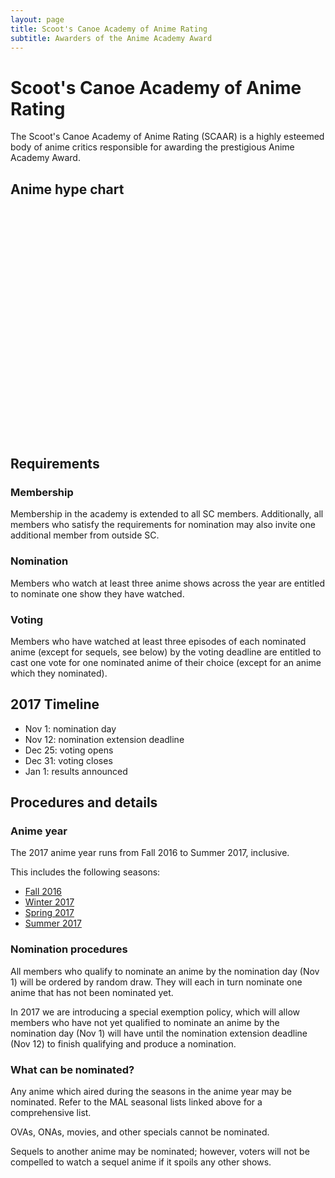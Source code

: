 ```yaml
---
layout: page
title: Scoot's Canoe Academy of Anime Rating
subtitle: Awarders of the Anime Academy Award
---
```


Scoot's Canoe Academy of Anime Rating
=====================================

The Scoot's Canoe Academy of Anime Rating (SCAAR) is a highly esteemed body of anime critics responsible for awarding the prestigious Anime Academy Award.

Anime hype chart
----------------

<svg width="960" height="700"></svg>

<script src="https://d3js.org/d3.v4.min.js"></script>
<script src="https://cdnjs.cloudflare.com/ajax/libs/d3-legend/2.24.0/d3-legend.min.js"></script>
<script src="https://cdnjs.cloudflare.com/ajax/libs/d3-tip/0.8.0-alpha.1/d3-tip.min.js"></script>
<link rel="stylesheet" href="https://rawgithub.com/Caged/d3-tip/master/examples/example-styles.css">
<script>
var titles = ['Yuri!!! on Ice', 'Gi(a)rlish Number', 'Haikyuu!!: Karasuno Koukou VS Shiratorizawa Gakuen Koukou', 'Shelter', 'Fate/Grand Order: First Order', 'Masamune-kun no Revenge', 'Kizumonogatari III: Reiketsu-hen', 'Little Witch Academia (TV)', 'Kono Subarashii Sekai ni Shukufuku wo! 2', 'Kobayashi-san Chi no Maid Dragon', 'Kuzu no Honkai', 'Sword Art Online Movie: Ordinal Scale', 'Boku no Hero Academia 2nd Season', 'Shingeki no Kyojin Season 2', 'Rokudenashi Majutsu Koushi to Akashic Records', 'Tsuki ga Kirei', 'Berserk 2nd Season', 'Eromanga-sensei', 'Zero kara Hajimeru Mahou no Sho', 'Saenai Heroine no Sodatekata \xe2\x99\xad', 'Shokugeki no Souma: Ni no Sara OVA', 'Kakegurui', 'Fate/Apocrypha', 'Aho Girl', 'Made in Abyss', 'Ballroom e Youkoso', 'Princess Principal', 'Youkoso Jitsuryoku Shijou Shugi no Kyoushitsu e (TV)', 'Gamers!', 'Owarimonogatari 2nd Season'];
var seasons = ['Fall 2016', 'Fall 2016', 'Fall 2016', 'Fall 2016', 'Fall 2016', 'Winter 2017', 'Winter 2017', 'Winter 2017', 'Winter 2017', 'Winter 2017', 'Winter 2017', 'Winter 2017', 'Spring 2017', 'Spring 2017', 'Spring 2017', 'Spring 2017', 'Spring 2017', 'Spring 2017', 'Spring 2017', 'Spring 2017', 'Spring 2017', 'Summer 2017', 'Summer 2017', 'Summer 2017', 'Summer 2017', 'Summer 2017', 'Summer 2017', 'Summer 2017', 'Summer 2017', 'Summer 2017'];
var ids = [32995, 32607, 32935, 34240, 34321, 33487, 31758, 33489, 32937, 33206, 32949, 31765, 33486, 25777, 32951, 34822, 34055, 32901, 34176, 30727, 34480, 34933, 34662, 34881, 34599, 34636, 35240, 35507, 34280, 35247];
var users = ['thelolpatrol', 'gilgi', 'POOPOO88', 'AzNsAnTaGiN', 'lingybear'];
var data = [{'id': 32995, 'watched': 7.0, 'score': 8.0, 'user': 'thelolpatrol', 'title': 'Yuri!!! on Ice'}, {'id': 32995, 'watched': 7.0, 'score': 8.0, 'user': 'gilgi', 'title': 'Yuri!!! on Ice'}, {'id': 32995, 'watched': 7.0, 'score': 8.0, 'user': 'POOPOO88', 'title': 'Yuri!!! on Ice'}, {'id': 32607, 'watched': 7.0, 'score': 8.0, 'user': 'AzNsAnTaGiN', 'title': 'Gi(a)rlish Number'}, {'id': 32935, 'watched': 7.0, 'score': 9.0, 'user': 'POOPOO88', 'title': 'Haikyuu!!: Karasuno Koukou VS Shiratorizawa Gakuen Koukou'}, {'id': 32935, 'watched': 7.0, 'score': 7.0, 'user': 'lingybear', 'title': 'Haikyuu!!: Karasuno Koukou VS Shiratorizawa Gakuen Koukou'}, {'id': 34240, 'watched': 7.0, 'score': 7.0, 'user': 'POOPOO88', 'title': 'Shelter'}, {'id': 34240, 'watched': 7.0, 'score': 7.0, 'user': 'AzNsAnTaGiN', 'title': 'Shelter'}, {'id': 34321, 'watched': 7.0, 'score': 6.0, 'user': 'POOPOO88', 'title': 'Fate/Grand Order: First Order'}, {'id': 34321, 'watched': 7.0, 'score': 6.0, 'user': 'AzNsAnTaGiN', 'title': 'Fate/Grand Order: First Order'}, {'id': 33487, 'watched': 7.0, 'score': 6.0, 'user': 'POOPOO88', 'title': 'Masamune-kun no Revenge'}, {'id': 31758, 'watched': 7.0, 'score': 9.0, 'user': 'POOPOO88', 'title': 'Kizumonogatari III: Reiketsu-hen'}, {'id': 31758, 'watched': 7.0, 'score': 9.0, 'user': 'AzNsAnTaGiN', 'title': 'Kizumonogatari III: Reiketsu-hen'}, {'id': 33489, 'watched': 2.2400000000000002, 'score': 7.0, 'user': 'gilgi', 'title': 'Little Witch Academia (TV)'}, {'id': 33489, 'watched': 7.0, 'score': 9.0, 'user': 'AzNsAnTaGiN', 'title': 'Little Witch Academia (TV)'}, {'id': 33489, 'watched': 3.6400000000000001, 'score': 6.0, 'user': 'lingybear', 'title': 'Little Witch Academia (TV)'}, {'id': 32937, 'watched': 7.0, 'score': 8.0, 'user': 'POOPOO88', 'title': 'Kono Subarashii Sekai ni Shukufuku wo! 2'}, {'id': 33206, 'watched': 7.0, 'score': 9.0, 'user': 'thelolpatrol', 'title': 'Kobayashi-san Chi no Maid Dragon'}, {'id': 33206, 'watched': 1.6153846153846154, 'score': 7.0, 'user': 'gilgi', 'title': 'Kobayashi-san Chi no Maid Dragon'}, {'id': 33206, 'watched': 1.0769230769230769, 'score': 7.0, 'user': 'lingybear', 'title': 'Kobayashi-san Chi no Maid Dragon'}, {'id': 32949, 'watched': 7.0, 'score': 7.0, 'user': 'POOPOO88', 'title': 'Kuzu no Honkai'}, {'id': 32949, 'watched': 7.0, 'score': 9.0, 'user': 'AzNsAnTaGiN', 'title': 'Kuzu no Honkai'}, {'id': 31765, 'watched': 7.0, 'score': 5.0, 'user': 'POOPOO88', 'title': 'Sword Art Online Movie: Ordinal Scale'}, {'id': 33486, 'watched': 7.0, 'score': 9.0, 'user': 'POOPOO88', 'title': 'Boku no Hero Academia 2nd Season'}, {'id': 25777, 'watched': 7.0, 'score': 7.0, 'user': 'gilgi', 'title': 'Shingeki no Kyojin Season 2'}, {'id': 25777, 'watched': 7.0, 'score': 9.0, 'user': 'POOPOO88', 'title': 'Shingeki no Kyojin Season 2'}, {'id': 25777, 'watched': 7.0, 'score': 7.0, 'user': 'lingybear', 'title': 'Shingeki no Kyojin Season 2'}, {'id': 32951, 'watched': 7.0, 'score': 5.0, 'user': 'POOPOO88', 'title': 'Rokudenashi Majutsu Koushi to Akashic Records'}, {'id': 34822, 'watched': 1.75, 'score': 6.0, 'user': 'gilgi', 'title': 'Tsuki ga Kirei'}, {'id': 34822, 'watched': 7.0, 'score': 10.0, 'user': 'POOPOO88', 'title': 'Tsuki ga Kirei'}, {'id': 34822, 'watched': 7.0, 'score': 8.0, 'user': 'lingybear', 'title': 'Tsuki ga Kirei'}, {'id': 34055, 'watched': 7.0, 'score': 9.0, 'user': 'thelolpatrol', 'title': 'Berserk 2nd Season'}, {'id': 32901, 'watched': 5.833333333333333, 'score': 7.0, 'user': 'AzNsAnTaGiN', 'title': 'Eromanga-sensei'}, {'id': 34176, 'watched': 7.0, 'score': 7.0, 'user': 'AzNsAnTaGiN', 'title': 'Zero kara Hajimeru Mahou no Sho'}, {'id': 30727, 'watched': 7.0, 'score': 7.0, 'user': 'POOPOO88', 'title': 'Saenai Heroine no Sodatekata \xe2\x99\xad'}, {'id': 34480, 'watched': 7.0, 'score': 8.0, 'user': 'lingybear', 'title': 'Shokugeki no Souma: Ni no Sara OVA'}, {'id': 34933, 'watched': 7.0, 'score': 6.0, 'user': 'POOPOO88', 'title': 'Kakegurui'}, {'id': 34662, 'watched': 4.2000000000000002, 'score': 7.0, 'user': 'gilgi', 'title': 'Fate/Apocrypha'}, {'id': 34662, 'watched': 4.2000000000000002, 'score': 7.0, 'user': 'AzNsAnTaGiN', 'title': 'Fate/Apocrypha'}, {'id': 34881, 'watched': 7.0, 'score': 5.0, 'user': 'POOPOO88', 'title': 'Aho Girl'}, {'id': 34599, 'watched': 7.0, 'score': 9.0, 'user': 'thelolpatrol', 'title': 'Made in Abyss'}, {'id': 34599, 'watched': 7.0, 'score': 9.0, 'user': 'POOPOO88', 'title': 'Made in Abyss'}, {'id': 34636, 'watched': 2.9166666666666665, 'score': 7.0, 'user': 'gilgi', 'title': 'Ballroom e Youkoso'}, {'id': 34636, 'watched': 2.0416666666666665, 'score': 7.0, 'user': 'lingybear', 'title': 'Ballroom e Youkoso'}, {'id': 35240, 'watched': 7.0, 'score': 7.0, 'user': 'AzNsAnTaGiN', 'title': 'Princess Principal'}, {'id': 35507, 'watched': 4.666666666666667, 'score': 5.0, 'user': 'gilgi', 'title': 'Youkoso Jitsuryoku Shijou Shugi no Kyoushitsu e (TV)'}, {'id': 35507, 'watched': 7.0, 'score': 6.0, 'user': 'POOPOO88', 'title': 'Youkoso Jitsuryoku Shijou Shugi no Kyoushitsu e (TV)'}, {'id': 35507, 'watched': 4.083333333333333, 'score': 7.0, 'user': 'lingybear', 'title': 'Youkoso Jitsuryoku Shijou Shugi no Kyoushitsu e (TV)'}, {'id': 34280, 'watched': 3.5, 'score': 6.0, 'user': 'lingybear', 'title': 'Gamers!'}, {'id': 35247, 'watched': 7.0, 'score': 9.0, 'user': 'POOPOO88', 'title': 'Owarimonogatari 2nd Season'}, {'id': 35247, 'watched': 7.0, 'score': 9.0, 'user': 'AzNsAnTaGiN', 'title': 'Owarimonogatari 2nd Season'}];

var season_colors = {
  'Fall 2016': 'red',
  'Winter 2017': 'blue',
  'Spring 2017': 'green',
  'Summer 2017': 'orange'
};

var svg = d3.select("svg"),
    margin = {top: 70, right: 20, bottom: 170, left: 170},
    width = +svg.attr("width") - margin.left - margin.right,
    height = +svg.attr("height") - margin.top - margin.bottom;

var x = d3.scalePoint().rangeRound([0, width]).padding(0.5).domain(titles),
    y = d3.scaleLinear().rangeRound([height, 0]).domain([0, 10]),
    c = d3.scaleOrdinal(d3.schemeCategory10).domain(users);

data.forEach(function(d) {
    d['x'] = x(d.title);
    d['y'] = y(d.score);
});

var tip = d3.tip()
    .attr("class", "d3-tip")
    .attr("background", "white")
    .html(function(d) {
        return "<p>" + d.title + "</p><p>Rated " + d.score + "/10 by "+ d.user + "</p>";
    });
    svg.call(tip);

var g = svg.append("g")
    .attr("transform", "translate(" + margin.left + "," + margin.top + ")");

g.append("g")
    .attr("class", "axis axis-x")
    .attr("transform", "translate(0," + height + ")")
    .call(d3.axisBottom(x))
  .selectAll("text")	
    .style("text-anchor", "end")
    .attr("dx", "-.8em")
    .attr("dy", ".15em")
    .attr("transform", "rotate(-45)")
    .attr("fill", function(d, i) { return season_colors[seasons[i]] })
    .on('dblclick', function(d, i) { return window.open('https://myanimelist.net/anime/' + ids[i], '_blank'); });

g.append("g")
    .attr("class", "axis axis-y")
    .call(d3.axisLeft(y).ticks(10));

function make_x_gridlines() {		
    return d3.axisBottom(x)
        .ticks()
}

function make_y_gridlines() {		
    return d3.axisLeft(y)
        .ticks()
}

g.append("g")			
    .attr("class", "grid")
    .attr("transform", "translate(0," + height + ")")
    .attr("stroke-opacity", 0.2)
    .call(make_x_gridlines()
        .tickSize(-height)
        .tickFormat("")
    )

dots = g.selectAll(".dot")
  .data(data)
  .enter().append("circle")
    .attr("class", "dot")
    .attr("cx", function(d) { return d.x; })
    .attr("cy", function(d) { return d.y; })
    .attr("r", function(d) { return d.watched })
    .attr("fill", function(d) {return c(d.user) })
    .attr("stroke", "black")
    .on('dblclick', function(d) { return window.open('https://myanimelist.net/anime/' + d.id, '_blank'); })
    .on('mouseover', tip.show)
    .on('mouseout', tip.hide);

var simulation = d3.forceSimulation(data)
    .velocityDecay(0.9)
    .force("collide", d3.forceCollide().radius(function(d) { return d.watched; }).iterations(2))
    .on("tick", function() { dots.attr("cx", function(d) { return d.x; }).attr("cy", function(d) { return d.y; }) });

// set up legend
// step 1: create a group for all legend-related elements
var legendGroup = svg.append("g")
    .attr("class", "legendOrdinal")
    .attr("transform", "translate(20,20)");
// step 2: first thing (lowest in z-order) to add is a rectangle to outline the legend with
// we will fill in its size later
var legendBox = legendGroup.append("rect")
    .attr("class", "legend-box")
    .attr("fill", "white")
    .attr("stroke", "black");
// step 3: invoke d3-legend to create the legend
var legendOrdinal = d3.legendColor()
    .shape("path", d3.symbol().type(d3.symbolCircle).size(150)())
    .shapePadding(10)
    .scale(c);
var legend = svg.select(".legendOrdinal")
    .call(legendOrdinal);
// step 4: select the legend cells - we will do something with them
var legendCells = legendGroup.selectAll('.cell');
// step 4b: figure out what size to make the legendBox by iterating over the legendCells
var maxWidth = 0;
var totalHeight = 0;
legendCells.each(function(d) {
    var bbox = d3.select(this).node().getBBox();
    maxWidth = bbox.width > maxWidth ? bbox.width : maxWidth;
    totalHeight += bbox.height + 10;
});
legendBox.attr("width", maxWidth + 15)
    .attr("height", totalHeight)
    .attr("transform", "translate(-15,-15)");
</script>

Requirements
------------

### Membership

Membership in the academy is extended to all SC members. Additionally, all members who satisfy the requirements for nomination may also invite one additional member from outside SC.

### Nomination

Members who watch at least three anime shows across the year are entitled to nominate one show they have watched.

### Voting

Members who have watched at least three episodes of each nominated anime (except for sequels, see below) by the voting deadline are entitled to cast one vote for one nominated anime of their choice (except for an anime which they nominated).

2017 Timeline
-------------

  - Nov 1: nomination day
  - Nov 12: nomination extension deadline
  - Dec 25: voting opens
  - Dec 31: voting closes
  - Jan 1: results announced

Procedures and details
----------------------

### Anime year

The 2017 anime year runs from Fall 2016 to Summer 2017, inclusive.

This includes the following seasons:

  - [Fall 2016](https://myanimelist.net/anime/season/2016/fall)
  - [Winter 2017](https://myanimelist.net/anime/season/2017/winter)
  - [Spring 2017](https://myanimelist.net/anime/season/2017/winter)
  - [Summer 2017](https://myanimelist.net/anime/season/2017/summer)

### Nomination procedures

All members who qualify to nominate an anime by the nomination day (Nov 1) will be ordered by random draw. They will each in turn nominate one anime that has not been nominated yet.

In 2017 we are introducing a special exemption policy, which will allow members who have not yet qualified to nominate an anime by the nomination day (Nov 1) will have until the nomination extension deadline (Nov 12) to finish qualifying and produce a nomination.

### What can be nominated?

Any anime which aired during the seasons in the anime year may be nominated. Refer to the MAL seasonal lists linked above for a comprehensive list.

OVAs, ONAs, movies, and other specials cannot be nominated.

Sequels to another anime may be nominated; however, voters will not be compelled to watch a sequel anime if it spoils any other shows.
